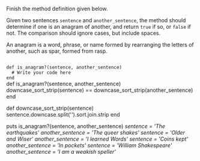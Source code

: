 Finish the method definition given below.

Given two sentences `sentence` and `another_sentence`, the method should determine if one is an anagram of another, and return `true` if so, or `false` if not. The comparison should ignore cases, but include spaces.

An anagram is a word, phrase, or name formed by rearranging the letters of another, such as spar, formed from rasp.

<codeblock language="ruby" type="exercise" testMode="multipleInput">
<code>
def is_anagram?(sentence, another_sentence)
  # Write your code here
end
</code>

<solution>
def is_anagram?(sentence, another_sentence)
  downcase_sort_strip(sentence) == downcase_sort_strip(another_sentence)
end

def downcase_sort_strip(sentence)
  sentence.downcase.split('').sort.join.strip
end
</solution>

<testcases>
<caller>
puts is_anagram?(sentence, another_sentence)
</caller>
<testcase>
<i>
sentence = 'The earthquakes'
another_sentence = 'The queer shakes'
</i>
</testcase>
<testcase>
<i>
sentence = 'Older and Wiser'
another_sentence = 'I learned Words'
</i>
</testcase>
<testcase>
<i>
sentence = 'Coins kept'
another_sentence = 'In pockets'
</i>
</testcase>
<testcase>
<i>
sentence = 'William Shakespeare'
another_sentence = 'I am a weakish speller'
</i>
</testcase>
</testcases>
</codeblock>